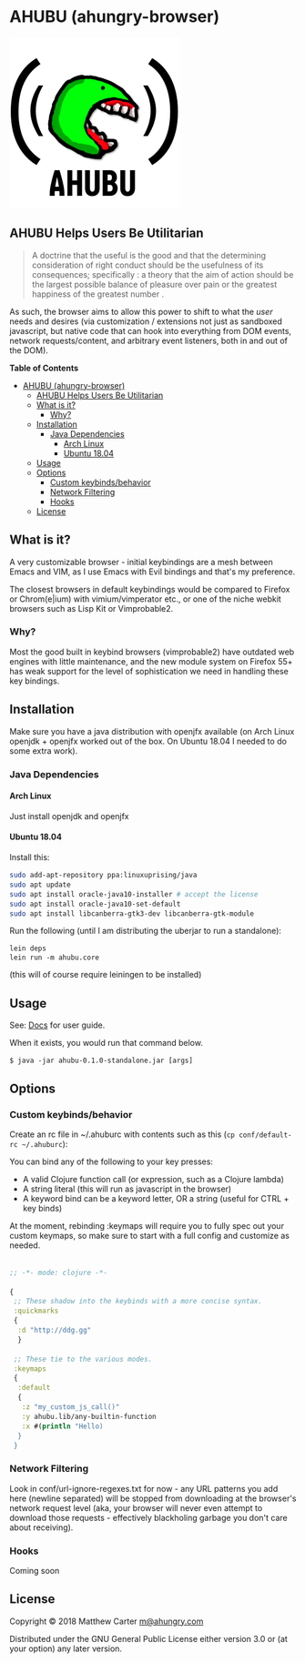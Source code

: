 # AHUBU (ahungry-browser)

![ahubu](https://github.com/ahungry/ahubu/blob/master/ahubu.png)

## AHUBU Helps Users Be Utilitarian

> A doctrine that the useful is the good and that the determining
> consideration of right conduct should be the usefulness of its
> consequences; specifically : a theory that the aim of action should be
> the largest possible balance of pleasure over pain or the greatest
> happiness of the greatest number .

As such, the browser aims to allow this power to shift to what the
*user* needs and desires (via customization / extensions not just as
sandboxed javascript, but native code that can hook into everything
from DOM events, network requests/content, and arbitrary event
listeners, both in and out of the DOM).

<!-- markdown-toc start - Don't edit this section. Run M-x markdown-toc-refresh-toc -->
**Table of Contents**

- [AHUBU (ahungry-browser)](#ahubu-ahungry-browser)
    - [AHUBU Helps Users Be Utilitarian](#ahubu-helps-users-be-utilitarian)
    - [What is it?](#what-is-it)
        - [Why?](#why)
    - [Installation](#installation)
        - [Java Dependencies](#java-dependencies)
            - [Arch Linux](#arch-linux)
            - [Ubuntu 18.04](#ubuntu-1804)
    - [Usage](#usage)
    - [Options](#options)
        - [Custom keybinds/behavior](#custom-keybindsbehavior)
        - [Network Filtering](#network-filtering)
        - [Hooks](#hooks)
    - [License](#license)

<!-- markdown-toc end -->


## What is it?

A very customizable browser - initial keybindings are a mesh
between Emacs and VIM, as I use Emacs with Evil bindings and that's my
preference.

The closest browsers in default keybindings would be compared to
Firefox or Chrom(e|ium) with vimium/vimperator etc., or one of the
niche webkit browsers such as Lisp Kit or Vimprobable2.

### Why?

Most the good built in keybind browsers (vimprobable2) have outdated
web engines with little maintenance, and the new module system on
Firefox 55+ has weak support for the level of sophistication we need
in handling these key bindings.

## Installation

Make sure you have a java distribution with openjfx available (on Arch
Linux openjdk + openjfx worked out of the box.  On Ubuntu 18.04 I
needed to do some extra work).

### Java Dependencies

#### Arch Linux

Just install openjdk and openjfx

#### Ubuntu 18.04

Install this:

```sh
sudo add-apt-repository ppa:linuxuprising/java
sudo apt update
sudo apt install oracle-java10-installer # accept the license
sudo apt install oracle-java10-set-default
sudo apt install libcanberra-gtk3-dev libcanberra-gtk-module
```

Run the following (until I am distributing the uberjar to run a standalone):

```
lein deps
lein run -m ahubu.core
```

(this will of course require leiningen to be installed)

## Usage

See: [Docs](docs/index.org "Docs") for user guide.

When it exists, you would run that command below.

    $ java -jar ahubu-0.1.0-standalone.jar [args]

## Options

### Custom keybinds/behavior

Create an rc file in ~/.ahuburc with contents such as this (`cp conf/default-rc ~/.ahuburc`):

You can bind any of the following to your key presses:

- A valid Clojure function call (or expression, such as a Clojure lambda)
- A string literal (this will run as javascript in the browser)
- A keyword bind can be a keyword letter, OR a string (useful for CTRL + key binds)

At the moment, rebinding :keymaps will require you to fully spec out your custom keymaps,
so make sure to start with a full config and customize as needed.

```clojure

;; -*- mode: clojure -*-

{
 ;; These shadow into the keybinds with a more concise syntax.
 :quickmarks
 {
  :d "http://ddg.gg"
  }

 ;; These tie to the various modes.
 :keymaps
 {
  :default
  {
   :z "my_custom_js_call()"
   :y ahubu.lib/any-builtin-function
   :x #(println "Hello)
  }
 }
```

### Network Filtering

Look in conf/url-ignore-regexes.txt for now - any URL patterns you add
here (newline separated) will be stopped from downloading at the
browser's network request level (aka, your browser will never even
attempt to download those requests - effectively blackholing garbage
you don't care about receiving).

### Hooks

Coming soon

## License

Copyright © 2018 Matthew Carter <m@ahungry.com>

Distributed under the GNU General Public License either version 3.0 or (at
your option) any later version.
